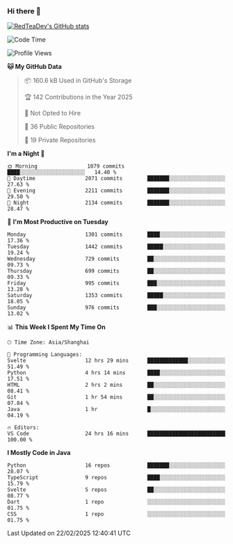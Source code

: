 ### Hi there 👋

<!--
**RedTeaDev/RedTeaDev** is a ✨ _special_ ✨ repository because its `README.md` (this file) appears on your GitHub profile.

Here are some ideas to get you started:

- 🔭 I’m currently working on ...
- 🌱 I’m currently learning ...
- 👯 I’m looking to collaborate on ...
- 🤔 I’m looking for help with ...
- 💬 Ask me about ...
- 📫 How to reach me: ...
- 😄 Pronouns: ...
- ⚡ Fun fact: ...
-->

<!--
[![wakatime](https://wakatime.com/badge/user/6b101ed0-04c0-4490-9283-eb61f2efff96.svg)](https://wakatime.com/@6b101ed0-04c0-4490-9283-eb61f2efff96)
!-->

[![RedTeaDev's GitHub stats](https://github-readme-stats.vercel.app/api?username=RedTeaDev\&include_all_commits=true)](https://github.com/anuraghazra/github-readme-stats)
<!--
[![willianrod's wakatime stats](https://github-readme-stats.vercel.app/api/wakatime?username=RedTeaDev)](https://github.com/anuraghazra/github-readme-stats)
!-->
<!--START_SECTION:waka-->
![Code Time](http://img.shields.io/badge/Code%20Time-3%2C031%20hrs%2026%20mins-blue)

![Profile Views](http://img.shields.io/badge/Profile%20Views-7-blue)

**🐱 My GitHub Data** 

> 📦 160.6 kB Used in GitHub's Storage 
 > 
> 🏆 142 Contributions in the Year 2025
 > 
> 🚫 Not Opted to Hire
 > 
> 📜 36 Public Repositories 
 > 
> 🔑 19 Private Repositories 
 > 
**I'm a Night 🦉** 

```text
🌞 Morning                1079 commits        ████░░░░░░░░░░░░░░░░░░░░░   14.40 % 
🌆 Daytime                2071 commits        ███████░░░░░░░░░░░░░░░░░░   27.63 % 
🌃 Evening                2211 commits        ███████░░░░░░░░░░░░░░░░░░   29.50 % 
🌙 Night                  2134 commits        ███████░░░░░░░░░░░░░░░░░░   28.47 % 
```
📅 **I'm Most Productive on Tuesday** 

```text
Monday                   1301 commits        ████░░░░░░░░░░░░░░░░░░░░░   17.36 % 
Tuesday                  1442 commits        █████░░░░░░░░░░░░░░░░░░░░   19.24 % 
Wednesday                729 commits         ██░░░░░░░░░░░░░░░░░░░░░░░   09.73 % 
Thursday                 699 commits         ██░░░░░░░░░░░░░░░░░░░░░░░   09.33 % 
Friday                   995 commits         ███░░░░░░░░░░░░░░░░░░░░░░   13.28 % 
Saturday                 1353 commits        █████░░░░░░░░░░░░░░░░░░░░   18.05 % 
Sunday                   976 commits         ███░░░░░░░░░░░░░░░░░░░░░░   13.02 % 
```


📊 **This Week I Spent My Time On** 

```text
🕑︎ Time Zone: Asia/Shanghai

💬 Programming Languages: 
Svelte                   12 hrs 29 mins      █████████████░░░░░░░░░░░░   51.49 % 
Python                   4 hrs 14 mins       ████░░░░░░░░░░░░░░░░░░░░░   17.51 % 
HTML                     2 hrs 2 mins        ██░░░░░░░░░░░░░░░░░░░░░░░   08.41 % 
Git                      1 hr 54 mins        ██░░░░░░░░░░░░░░░░░░░░░░░   07.84 % 
Java                     1 hr                █░░░░░░░░░░░░░░░░░░░░░░░░   04.19 % 

🔥 Editors: 
VS Code                  24 hrs 16 mins      █████████████████████████   100.00 % 
```

**I Mostly Code in Java** 

```text
Python                   16 repos            ███████░░░░░░░░░░░░░░░░░░   28.07 % 
TypeScript               9 repos             ████░░░░░░░░░░░░░░░░░░░░░   15.79 % 
Svelte                   5 repos             ██░░░░░░░░░░░░░░░░░░░░░░░   08.77 % 
Dart                     1 repo              ░░░░░░░░░░░░░░░░░░░░░░░░░   01.75 % 
CSS                      1 repo              ░░░░░░░░░░░░░░░░░░░░░░░░░   01.75 % 
```




 Last Updated on 22/02/2025 12:40:41 UTC
<!--END_SECTION:waka-->


